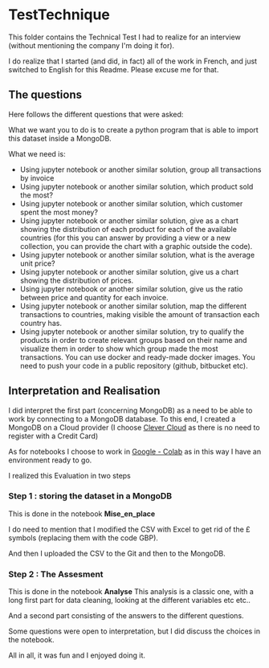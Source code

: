 # TestTechnique

This folder contains the Technical Test I had to realize for an interview (without mentioning the company I'm doing it for).

I do realize that I started (and did, in fact) all of the work in French, and just switched to English for this Readme. Please excuse me for that.

## The questions

Here follows the different questions that were asked:

What we want you to do is to create a python program that is able to import this dataset inside a MongoDB.

What we need is:
*   Using jupyter notebook or another similar solution, group all transactions by invoice
*   Using jupyter notebook or another similar solution, which product sold the most?
*   Using jupyter notebook or another similar solution, which customer spent the most money?
*   Using jupyter notebook or another similar solution, give as a chart showing the distribution of each product for each of the available countries (for this you can answer by providing a view or a new collection, you can provide the chart with a graphic outside the code).
*   Using jupyter notebook or another similar solution, what is the average unit price?
*   Using jupyter notebook or another similar solution, give us a chart showing the distribution of prices.
*   Using jupyter notebook or another similar solution, give us the ratio between price and quantity for each invoice.
*   Using jupyter notebook or another similar solution, map the different transactions to countries, making visible the amount of transaction each country has.
*   Using jupyter notebook or another similar solution, try to qualify the products in order to create relevant groups based on their name and visualize them in order to show which group made the most transactions.
You can use docker and ready-made docker images.
You need to push your code in a public repository (github, bitbucket etc).

## Interpretation and Realisation

I did interpret the first part (concerning MongoDB) as a need to be able to work by connecting to a MongoDB database.
To this end, I created a MongoDB on a Cloud provider (I choose [Clever Cloud](https://www.clever-cloud.com/fr/) as there is no need to register with a Credit Card)

As for notebooks I choose to work in [Google - Colab](https://colab.research.google.com) as in this way I have an environment ready to go.

I realized this Evaluation in two steps

### Step 1 : storing the dataset in a MongoDB
This is done in the notebook **Mise_en_place**

I do need to mention that I modified the CSV with Excel to get rid of the £ symbols (replacing them with the code GBP).

And then I uploaded the CSV to the Git and then to the MongoDB.

### Step 2 : The Assesment
This is done in the notebook **Analyse**
This analysis is a classic one, with a long first part for data cleaning, looking at the different variables etc etc..

And a second part consisting of the answers to the different questions.

Some questions were open to interpretation, but I did discuss the choices in the notebook.

All in all, it was fun and I enjoyed doing it.
